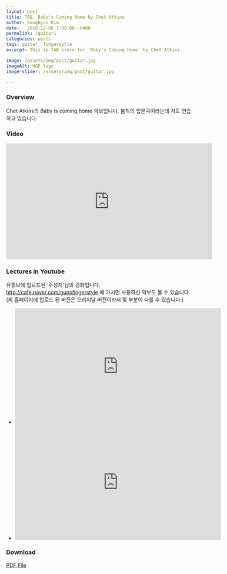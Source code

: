 ```yaml
---
layout: post
title: TAB. Baby's Coming Home by Chet Atkins
author: Sanghyun Kim
date:   2018-12-06 7:00:00 -0400
permalink: /guitar1
categories: posts
tags: guitar, fingersytle
excerpt: This is TAB score for 'Baby's Coming Home' by Chet Atkins.

image: /assets/img/post/guitar.jpg
imageAlt: HQP logo
image-slider: /assets/img/post/guitar.jpg

---
```

### Overview
Chet Atkins의 Baby is coming home 악보입니다. 
붐칙의 입문곡이라는데 저도 연습하고 있습니다.

### Video
<div class="row projects-display">
					<div class="video-container">
						<iframe width="560" height="315" src="https://www.youtube.com/embed/rHzWChnHgJA
" frameborder="0" allowfullscreen></iframe>
					</div>
</div>

### Lectures in Youtube
유튜브에 업로드된 '주성치'님의 강좌입니다. http://cafe.naver.com/gunsfingerstyle 에 가시면 사용하신 악보도 볼 수 있습니다.
(제 홈페이지에 업로드 된 버전은 오리지날 버전이라서 몇 부분이 다를 수 있습니다.)

<div class="row projects-display">
    <div class="flexslider">
        <ul class="slides">
	  			<li>
					<div class="video-container">
						<iframe width="560" height="315" src="https://www.youtube.com/embed/WgGnQYlzvog
" frameborder="0" allowfullscreen></iframe>
					</div>
        		</li>
				<li>  
					<div class="video-container">
						<iframe width="560" height="315" src="https://www.youtube.com/embed/Sg4OpDGBwZ8
" frameborder="0" allowfullscreen></iframe>
					</div>
				</li>  
			</ul>
    </div>
</div>

### Download
<a href="/assets/pdf/posts/docslide.net_babys-coming-home2pdf.pdf"> PDF File </a>
